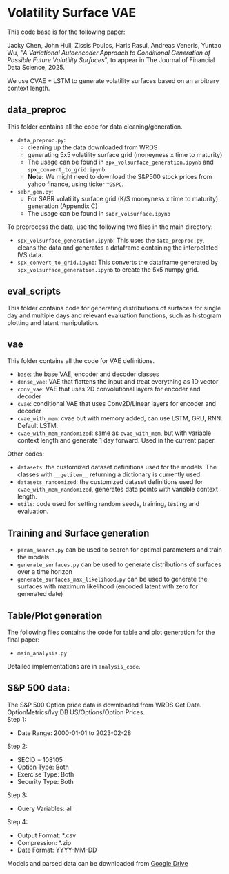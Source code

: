 # Volatility Surface VAE

This code base is for the following paper:

Jacky Chen, John Hull, Zissis Poulos, Haris Rasul, Andreas Veneris, Yuntao Wu, "*A Variational Autoencoder Approach to Conditional Generation of Possible Future Volatility Surfaces*", to appear in The Journal of Financial Data Science, 2025.

We use CVAE + LSTM to generate volatility surfaces based on an arbitrary context length.

## data_preproc

This folder contains all the code for data cleaning/generation.
- `data_preproc.py`:
    - cleaning up the data downloaded from WRDS
    - generating 5x5 volatility surface grid (moneyness x time to maturity)
    - The usage can be found in `spx_volsurface_generation.ipynb` and `spx_convert_to_grid.ipynb`.
    - **Note:** We might need to download the S&P500 stock prices from yahoo finance, using ticker `^GSPC`.
- `sabr_gen.py`:
    - For SABR volatility surface grid (K/S moneyness x time to maturity) generation (Appendix C)
    - The usage can be found in `sabr_volsurface.ipynb`

To preprocess the data, use the following two files in the main directory:
- `spx_volsurface_generation.ipynb`: This uses the `data_preproc.py`, cleans the data and generates a dataframe containing the interpolated IVS data.
- `spx_convert_to_grid.ipynb`: This converts the dataframe generated by `spx_volsurface_generation.ipynb` to create the 5x5 numpy grid.

## eval_scripts

This folder contains code for generating distributions of surfaces for single day and multiple days and relevant evaluation functions, such as histogram plotting and latent manipulation.

## vae

This folder contains all the code for VAE definitions.
- `base`: the base VAE, encoder and decoder classes
- `dense_vae`: VAE that flattens the input and treat everything as 1D vector
- `conv_vae`: VAE that uses 2D convolutional layers for encoder and decoder
- `cvae`: conditional VAE that uses Conv2D/Linear layers for encoder and decoder
- `cvae_with_mem`: cvae but with memory added, can use LSTM, GRU, RNN. Default LSTM.
- `cvae_with_mem_randomized`: same as `cvae_with_mem`, but with variable context length and generate 1 day forward. Used in the current paper.

Other codes:
- `datasets`: the customized dataset definitions used for the models. The classes with `__getitem__` returning a dictionary is currently used.
- `datasets_randomized`: the customized dataset definitions used for `cvae_with_mem_randomized`, generates data points with variable context length. 
- `utils`: code used for setting random seeds, training, testing and evaluation.

## Training and Surface generation
- `param_search.py` can be used to search for optimal parameters and train the models
- `generate_surfaces.py` can be used to generate distributions of surfaces over a time horizon
- `generate_surfaces_max_likelihood.py` can be used to generate the surfaces with maximum likelihood (encoded latent with zero for generated date)

## Table/Plot generation
The following files contains the code for table and plot generation for the final paper:
- `main_analysis.py`

Detailed implementations are in `analysis_code`.

## S&P 500 data:
The S&P 500 Option price data is downloaded from WRDS Get Data. OptionMetrics/Ivy DB US/Options/Option Prices.  
Step 1: 
- Date Range: 2000-01-01 to 2023-02-28  

Step 2:  
- SECID = 108105  
- Option Type: Both
- Exercise Type: Both
- Security Type: Both  

Step 3: 
- Query Variables: all  

Step 4: 
- Output Format: *.csv
- Compression: *.zip
- Date Format: YYYY-MM-DD


Models and parsed data can be downloaded from [Google Drive](https://drive.google.com/drive/folders/1W3KsAJ0YQzK2qnk0c-OIgj26oCAO3NI1?usp=sharing)